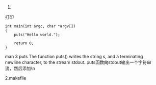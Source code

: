 1.
打印
```
int main(int argc, char *argv[])
{
    puts("Hello world.");

    return 0;
}
```

man 3 puts
     The function puts() writes the string s, and a terminating newline
     character, to the stream stdout.
puts函数向stdout输出一个字符串流，然后添加\n


2.makefile
	
